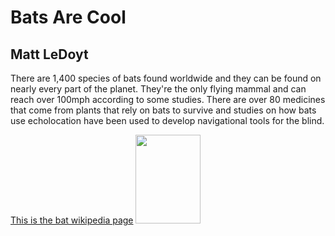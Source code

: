 <html>
<body>
<h1> Bats Are Cool </h1>
<h2> Matt LeDoyt </h2>
<p> There are 1,400 species of bats found worldwide and they can be found on nearly every part of the planet. They're the only flying mammal and can reach over 100mph according to some studies. There are over 80 medicines that come from plants that rely on bats to survive and studies on how bats use echolocation have been used to develop navigational tools for the blind. </p>
<a href="en.wikipedia.org/wiki/Bat"> This is the bat wikipedia page</a>
<img src="hoarybat.jpg"
 width="104"
height="142">
</body>
</html>
